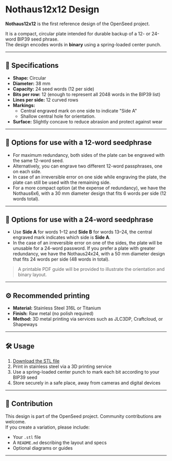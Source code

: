 # Nothaus12x12 Design

**Nothaus12x12** is the first reference design of the OpenSeed project.

It is a compact, circular plate intended for durable backup of a 12- or 24-word BIP39 seed phrase.  
The design encodes words in **binary** using a spring-loaded center punch.

---

## 🔧 Specifications

- **Shape:** Circular
- **Diameter:** 38 mm
- **Capacity:** 24 seed words (12 per side)
- **Bits per row:** 12 (enough to represent all 2048 words in the BIP39 list)
- **Lines per side:** 12 curved rows
- **Markings:**
  - Central engraved mark on one side to indicate "Side A"
  - Shallow central hole for orientation.
- **Surface:** Slightly concave to reduce abrasion and protect against wear

---

## 📐 Options for use with a 12-word seedphrase

- For maximum redundancy, both sides of the plate can be engraved with the same 12-word seed.
- Alternatively, you can engrave two different 12-word passphrases, one on each side.
- In case of an irreversible error on one side while engraving the plate, the plate can still be used with the remaining side.
- For a more compact option (at the expense of redundancy), we have the Nothaus6x6, with a 30 mm diameter design that fits 6 words per side (12 words total).

---

## 📐 Options for use with a 24-word seedphrase

- Use **Side A** for words 1–12 and **Side B** for words 13–24, the central engraved mark indicates which side is **Side A**.
- In the case of an irreversible error on one of the sides, the plate will be unusable for a 24-word password. If you prefer a plate with greater redundancy, we have the Nothaus24x24, with a 50 mm diameter design that fits 24 words per side (48 words in total).

> A printable PDF guide will be provided to illustrate the orientation and binary layout.

---

## ⚙️ Recommended printing

- **Material:** Stainless Steel 316L or Titanium
- **Finish:** Raw metal (no polish required)  
- **Method:** 3D metal printing via services such as JLC3DP, Craftcloud, or Shapeways

---

## 🛠️ Usage

1. [Download the STL file](./nothaus12x12-v1.stl)
2. Print in stainless steel via a 3D printing service
3. Use a spring-loaded center punch to mark each bit according to your BIP39 seed
4. Store securely in a safe place, away from cameras and digital devices

---

## 🧩 Contribution

This design is part of the OpenSeed project. Community contributions are welcome.  
If you create a variation, please include:
- Your `.stl` file
- A `README.md` describing the layout and specs
- Optional diagrams or guides

---
